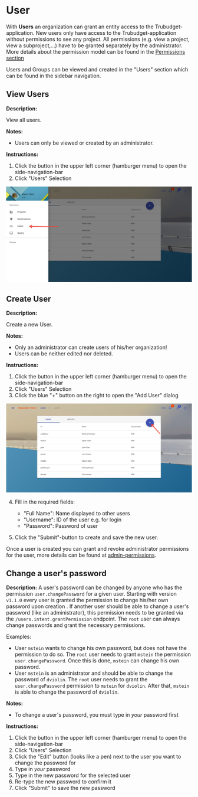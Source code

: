 # User

With **Users** an organization can grant an entity access to the Trubudget-application. New users only have access to the Trubudget-application without permissions to see any project. All permissions (e.g. view a project, view a subproject,...) have to be granted separately by the administrator. More details about the permission model can be found in the [Permissions section](../Permissions.md)

Users and Groups can be viewed and created in the "Users" section which can be found in the sidebar navigation.

## View Users

**Description:**

View all users.

**Notes:**

- Users can only be viewed or created by an administrator.

**Instructions:**

1. Click the button in the upper left corner (hamburger menu) to open the side-navigation-bar
2. Click "Users" Selection

![Show Users](../../uploads/Screenshots/show_Users.jpg)

## Create User

**Description:**

Create a new User.

**Notes:**

- Only an administrator can create users of his/her organization!
- Users can be neither edited nor deleted.

**Instructions:**

1. Click the button in the upper left corner (hamburger menu) to open the side-navigation-bar
2. Click "Users" Selection
3. Click the blue "+" button on the right to open the "Add User" dialog

![Create User](../../uploads/Screenshots/create_User.jpg)

4. Fill in the required fields:

   - "Full Name": Name displayed to other users
   - "Username": ID of the user e.g. for login
   - "Password": Password of user

5. Click the "Submit"-button to create and save the new user.

Once a user is created you can grant and revoke administrator permissions for the user, more details can be found at [admin-permissions](../Permissions.md#admin-permissions).

## Change a user's password

**Description:**
A user's password can be changed by anyone who has the permission `user.changePassword` for a given user. Starting with version `v1.1.0` every user is granted the permission to change his/her own password upon creation . If another user should be able to change a user's password (like an administrator), this permission needs to be granted via the `/users.intent.grantPermission` endpoint. The `root` user can always change passwords and grant the necessary permissions.

Examples: 
- User `mstein` wants to change his own password, but does not have the permission to do so. The `root` user needs to grant `mstein` the permission `user.changePassword`. Once this is done, `mstein` can change his own password. 
- User `mstein` is an administrator and should be able to change the password of `dviolin`. The `root` user needs to grant the `user.changePassword` permission to `mstein` for `dviolin`. After that, `mstein` is able to change the password of `dviolin`. 

**Notes:**
- To change a user's password, you must type in _your_ password first

**Instructions:**
1. Click the button in the upper left corner (hamburger menu) to open the side-navigation-bar
2. Click "Users" Selection
3. Click the "Edit" button (looks like a pen) next to the user you want to change the password for
4. Type in _your_ password
5. Type in the new password for the selected user
6. Re-type the new password to confirm it
7. Click "Submit" to save the new password


